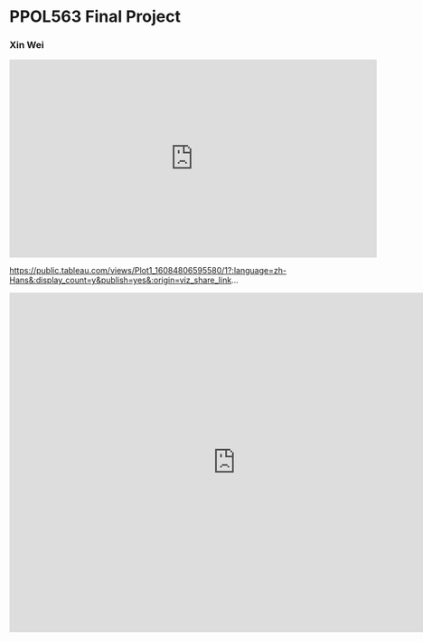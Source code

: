 # PPOL563 Final Project

### Xin Wei


<iframe seamless frameborder="0" src="https://public.tableau.com/views/Class_Tableau_Workbook_16084402257610/Sheet2?:language=zh-Hans&:display_count=n&publish=no&:showVizHome=no" width = '650' height = '350'></iframe>

https://public.tableau.com/views/Plot1_16084806595580/1?:language=zh-Hans&:display_count=y&publish=yes&:origin=viz_share_link...

<p align="center"><iframe seamless frameborder="0" src="https://public.tableau.com/views/Plot1_16084806595580/1?:embed=yes&:showVizHome=no" width = '800' height = '600' scrolling='No'></iframe>
